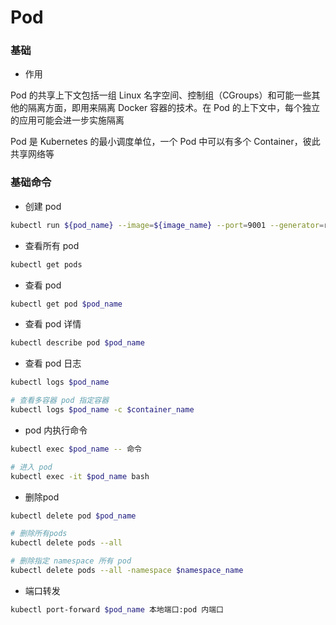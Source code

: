 # Pod


### 基础

* 作用

Pod 的共享上下文包括一组 Linux 名字空间、控制组（CGroups）和可能一些其他的隔离方面，即用来隔离 Docker 容器的技术。在 Pod
的上下文中，每个独立的应用可能会进一步实施隔离

Pod 是 Kubernetes 的最小调度单位，一个 Pod 中可以有多个 Container，彼此共享网络等


### 基础命令

* 创建 pod

```bash
kubectl run ${pod_name} --image=${image_name} --port=9001 --generator=run/v1.0
```

* 查看所有 pod

```bash
kubectl get pods
```

* 查看 pod

```bash
kubectl get pod $pod_name
```

* 查看 pod 详情

```bash
kubectl describe pod $pod_name
```

* 查看 pod 日志

```bash
kubectl logs $pod_name

# 查看多容器 pod 指定容器
kubectl logs $pod_name -c $container_name
```

* pod 内执行命令

```bash
kubectl exec $pod_name -- 命令

# 进入 pod
kubectl exec -it $pod_name bash
```

* 删除pod

```bash
kubectl delete pod $pod_name

# 删除所有pods
kubectl delete pods --all

# 删除指定 namespace 所有 pod
kubectl delete pods --all -namespace $namespace_name
```

* 端口转发

```bash
kubectl port-forward $pod_name 本地端口:pod 内端口
```
